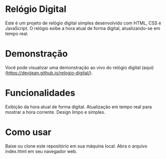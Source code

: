 # Relógio Digital
Este é um projeto de relógio digital simples desenvolvido com HTML, CSS e JavaScript. O relógio exibe a hora atual de forma digital, atualizando-se em tempo real.

# Demonstração
Você pode visualizar uma demonstração ao vivo do relógio digital (aqui)(https://devjjean.github.io/relogio-digital/).

# Funcionalidades
Exibição da hora atual de forma digital.
Atualização em tempo real para mostrar a hora corrente.
Design limpo e simples.

# Como usar
Baixe ou clone este repositório em sua máquina local.
Abra o arquivo index.html em seu navegador web.
